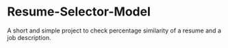 # Resume-Selector-Model
A short and simple project to check percentage similarity of a resume and a job description.
